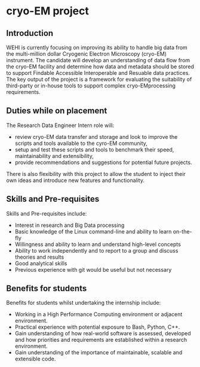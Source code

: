 # cryo-EM project

## Introduction

WEHI is currently focusing on improving its ability to handle big data from the multi-million dollar Cryogenic Electron Microscopy (cryo-EM) instrument. The candidate will develop an understanding of data flow from the cryo-EM facility and determine how data and metadata should be stored to support Findable Accessible Interoperable and Resuable data practices. The key output of the project is a framework for evaluating the suitability of third-party or in-house tools to support complex cryo-EMprocessing requirements. 


## Duties while on placement 

The Research Data Engineer Intern role will:  
- review cryo-EM data transfer and storage and look to improve the scripts and tools available to the cyro-EM community, 
- setup and test these scripts and tools to benchmark their speed, maintainability and extensibility,  
- provide recommendations and suggestions for potential future projects. 

There is also flexibility with this project to allow the student to inject their own ideas and introduce new features and functionality. 


## Skills and Pre-requisites 

Skills and Pre-requisites include:
- Interest in research and Big Data processing 
- Basic knowledge of the Linux command-line and ability to learn on-the-fly 
- Willingness and ability to learn and understand high-level concepts 
- Ability to work independently and to report to a group and discuss theories and results 
- Good analytical skills 
- Previous experience with git would be useful but not necessary
 
## Benefits for students 


Benefits for students whilst undertaking the internship include:
- Working in a High Performance Computing environment or adjacent environment.  
- Practical experience with potential exposure to Bash, Python, C++.   
- Gain understanding of how real-world software is assessed, developed and how priorities and requirements are established within a research environment.   
- Gain understanding of the importance of maintainable, scalable and extensible code. 
